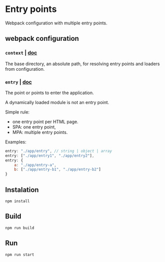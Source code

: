 # Entry points
Webpack configuration with multiple entry points.

## webpack configuration
### `context` | [doc](https://webpack.js.org/configuration/entry-context/#context)
The base directory, an absolute path, for resolving entry points and loaders from configuration.

### `entry` | [doc](https://webpack.js.org/configuration/entry-context/#entry)
The point or points to enter the application. 

A dynamically loaded module is not an entry point.
 
Simple rule: 
- one entry point per HTML page. 
- SPA: one entry point, 
- MPA: multiple entry points.
  
Examples:
```js    
entry: "./app/entry", // string | object | array
entry: ["./app/entry1", "./app/entry2"],
entry: {
    a: "./app/entry-a",
    b: ["./app/entry-b1", "./app/entry-b2"]
}
```

## Instalation
```
npm install
```
## Build
```
npm run build
```
## Run
```
npm run start
```
